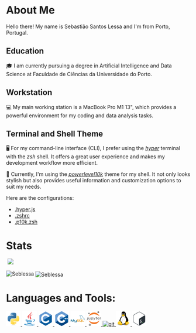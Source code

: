 # About Me

Hello there! My name is Sebastião Santos Lessa and I'm from Porto, Portugal.

## Education

🎓 I am currently pursuing a degree in Artificial Intelligence and Data Science at Faculdade de Ciências da Universidade do Porto.

## Workstation

💻 My main working station is a MacBook Pro M1 13", which provides a powerful environment for my coding and data analysis tasks.

## Terminal and Shell Theme

🖥️ For my command-line interface (CLI), I prefer using the [*hyper*](https://github.com/vercel/hyper) terminal with the *zsh* shell. It offers a great user experience and makes my development workflow more efficient.

🎨 Currently, I'm using the [*powerlevel10k*](https://github.com/romkatv/powerlevel10k) theme for my shell. It not only looks stylish but also provides useful information and customization options to suit my needs.



Here are the configurations:

- [.hyper.js](.hyper.js)
- [.zshrc](.zshrc)
- [.p10k.zsh](.p10k.zsh)

# Stats

<img src="https://komarev.com/ghpvc/?username=Seblessa&style=flat-square&color=blue" alt=""/>


<img src="https://github-readme-stats.vercel.app/api/top-langs/?username=Seblessa&count_private=true&layout=compact&theme=tokyonight&langs_count=6&hide=CSS,jupyter%20notebook" />

<p><img align="left" src="https://github-readme-stats.vercel.app/api/top-langs?username=Seblessa&show_icons=true&locale=en&layout=compact&hide=jupyter%20notebook" alt="Seblessa" /></p>

<p>&nbsp;<img align="center" src="https://github-readme-stats.vercel.app/api?username=Seblessa&show_icons=true&locale=en" alt="Seblessa" /></p>

# Languages and Tools:

<a href="https://www.python.org" target="_blank" rel="noreferrer"> <img src="https://raw.githubusercontent.com/devicons/devicon/master/icons/python/python-original.svg" alt="python" width="40" height="40"/> </a> <a href="https://www.java.com" target="_blank" rel="noreferrer"> <img src="https://raw.githubusercontent.com/devicons/devicon/master/icons/java/java-original.svg" alt="java" width="40" height="40"/> </a> <a href="https://www.cprogramming.com/" target="_blank" rel="noreferrer"> <img src="https://raw.githubusercontent.com/devicons/devicon/master/icons/c/c-original.svg" alt="c" width="40" height="40"/> </a> <a href="https://isocpp.org" target="_blank" rel="noreferrer"> <img src="https://raw.githubusercontent.com/devicons/devicon/master/icons/cplusplus/cplusplus-original.svg" alt="cplusplus" width="40" height="40"/> </a> <a href="https://www.mysql.com/" target="_blank" rel="noreferrer"> <img src="https://raw.githubusercontent.com/devicons/devicon/master/icons/mysql/mysql-original-wordmark.svg" alt="mysql" width="40" height="40"/> </a> <a href="https://jupyter.org" target="_blank" rel="noreferrer"> <img src="https://github.com/devicons/devicon/blob/master/icons/jupyter/jupyter-original-wordmark.svg" alt="jupyter" width="40" height="40"/> </a> <a href="https://git-scm.com/" target="_blank" rel="noreferrer"> <img src="https://www.vectorlogo.zone/logos/git-scm/git-scm-icon.svg" alt="git" width="40" height="40"/> </a> <a href="https://www.linux.org/" target="_blank" rel="noreferrer"> <img src="https://github.com/devicons/devicon/blob/master/icons/linux/linux-original.svg" alt="linux" width="40" height="40"/> </a> <a href="https://www.gnu.org/software/bash/" target="_blank" rel="noreferrer"> <img src="https://github.com/devicons/devicon/blob/master/icons/bash/bash-original.svg" alt="bash" width="40" height="40"/> </a> 
  

